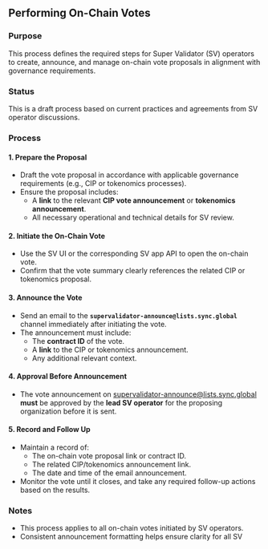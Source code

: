## Performing On-Chain Votes

### Purpose

This process defines the required steps for Super Validator (SV) operators to create, announce, and manage on-chain vote proposals in alignment with governance requirements.

### Status

This is a draft process based on current practices and agreements from SV operator discussions.

### Process

#### 1. Prepare the Proposal

- Draft the vote proposal in accordance with applicable governance requirements (e.g., CIP or tokenomics processes).
- Ensure the proposal includes:
  - A **link** to the relevant **CIP vote announcement** or **tokenomics announcement**.
  - All necessary operational and technical details for SV review.

#### 2. Initiate the On-Chain Vote

- Use the SV UI or the corresponding SV app API to open the on-chain vote.
- Confirm that the vote summary clearly references the related CIP or tokenomics proposal.

#### 3. Announce the Vote

- Send an email to the **`supervalidator-announce@lists.sync.global`** channel immediately after initiating the vote.
- The announcement must include:
  - The **contract ID** of the vote.
  - A **link** to the CIP or tokenomics announcement.
  - Any additional relevant context.

#### 4. Approval Before Announcement

- The vote announcement on supervalidator-announce@lists.sync.global **must** be approved by the **lead SV operator** for the proposing organization before it is sent.

#### 5. Record and Follow Up

- Maintain a record of:
  - The on-chain vote proposal link or contract ID.
  - The related CIP/tokenomics announcement link.
  - The date and time of the email announcement.
- Monitor the vote until it closes, and take any required follow-up actions based on the results.

### Notes

- This process applies to all on-chain votes initiated by SV operators.
- Consistent announcement formatting helps ensure clarity for all SV

